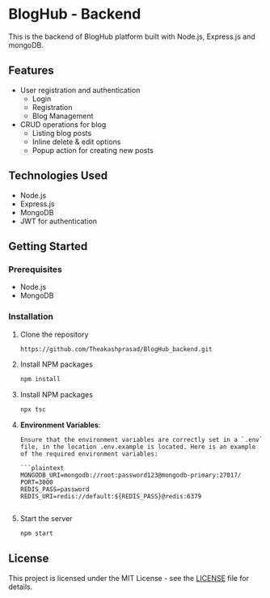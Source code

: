 ﻿# BlogHub - Backend

This is the backend of BlogHub platform built with Node.js, Express.js and mongoDB.

## Features

- User registration and authentication
  - Login
  - Registration
  - Blog Management 
- CRUD operations for blog 
  - Listing blog posts
  - Inline delete & edit options
  - Popup action for creating new posts

## Technologies Used

- Node.js
- Express.js
- MongoDB
- JWT for authentication

## Getting Started

### Prerequisites

- Node.js
- MongoDB

### Installation

1. Clone the repository
   ```sh
   https://github.com/Theakashprasad/BlogHub_backend.git
   ```
2. Install NPM packages
   ```sh
   npm install
   ```
2. Install NPM packages
   ```sh
   npx tsc
   ```
4.  **Environment Variables**:

        Ensure that the environment variables are correctly set in a `.env` file, in the location .env.example is located. Here is an example of the required environment variables:

        ```plaintext
        MONGODB_URI=mongodb://root:password123@mongodb-primary:27017/
        PORT=3000
        REDIS_PASS=password
        REDIS_URI=redis://default:${REDIS_PASS}@redis:6379
    ```
4. Start the server
   ```sh
   npm start
   ```

## License

This project is licensed under the MIT License - see the [LICENSE](LICENSE) file for details.
